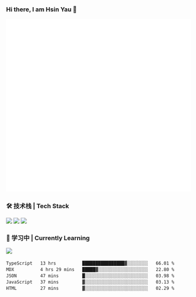 ### Hi there, I am Hsin Yau 👋 
![Metrics](./github-metrics.svg)

### 🛠 技术栈 | Tech Stack
![](https://skillicons.dev/icons?i=html,css,js,ts,sass,jquery,bootstrap,vue&theme=light) 
![](https://skillicons.dev/icons?i=vite,nuxtjs,webpack,tailwindcss,windicss,nodejs,express,markdown&theme=light)
![](https://skillicons.dev/icons?i=mysql,mongodb,git,pug,vscode,idea,ps,figma&theme=light)

### 📖 学习中 | Currently Learning

![](https://skillicons.dev/icons?i=react,nextjs,svelte,nestjs,nginx,docker,rollupjs&theme=light)

<!--START_SECTION:waka-->

```txt
TypeScript   13 hrs          ████████████████▓░░░░░░░░   66.01 %
MDX          4 hrs 29 mins   █████▓░░░░░░░░░░░░░░░░░░░   22.80 %
JSON         47 mins         █░░░░░░░░░░░░░░░░░░░░░░░░   03.98 %
JavaScript   37 mins         ▓░░░░░░░░░░░░░░░░░░░░░░░░   03.13 %
HTML         27 mins         ▓░░░░░░░░░░░░░░░░░░░░░░░░   02.29 %
```

<!--END_SECTION:waka-->
